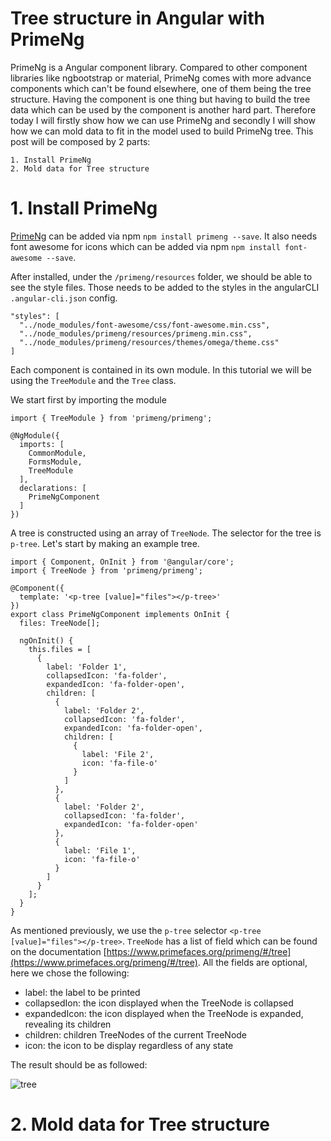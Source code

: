 # Tree structure in Angular with PrimeNg

PrimeNg is a Angular component library. Compared to other component libraries like ngbootstrap or material, PrimeNg comes with more advance components which can't be found elsewhere, one of them being the tree structure.
Having the component is one thing but having to build the tree data which can be used by the component is another hard part.
Therefore today I will firstly show how we can use PrimeNg and secondly I will show how we can mold data to fit in the model used to build PrimeNg tree.
This post will be composed by 2 parts:

```
1. Install PrimeNg
2. Mold data for Tree structure
```

# 1. Install PrimeNg

[PrimeNg](https://www.primefaces.org/primeng) can be added via npm `npm install primeng --save`.
It also needs font awesome for icons which can be added via npm `npm install font-awesome --save`.

After installed, under the `/primeng/resources` folder, we should be able to see the style files. Those needs to be added to the styles in the angularCLI `.angular-cli.json` config. 

```
"styles": [
  "../node_modules/font-awesome/css/font-awesome.min.css",
  "../node_modules/primeng/resources/primeng.min.css",
  "../node_modules/primeng/resources/themes/omega/theme.css"
]
```

Each component is contained in its own module. In this tutorial we will be using the `TreeModule` and the `Tree` class.

We start first by importing the module

```
import { TreeModule } from 'primeng/primeng';

@NgModule({
  imports: [
    CommonModule,
    FormsModule,
    TreeModule
  ],
  declarations: [
    PrimeNgComponent
  ]
})
```

A tree is constructed using an array of `TreeNode`. The selector for the tree is `p-tree`. Let's start by making an example tree.

```
import { Component, OnInit } from '@angular/core';
import { TreeNode } from 'primeng/primeng';

@Component({
  template: '<p-tree [value]="files"></p-tree>'
})
export class PrimeNgComponent implements OnInit {
  files: TreeNode[];

  ngOnInit() {
    this.files = [
      {
        label: 'Folder 1',
        collapsedIcon: 'fa-folder',
        expandedIcon: 'fa-folder-open',
        children: [
          {
            label: 'Folder 2',
            collapsedIcon: 'fa-folder',
            expandedIcon: 'fa-folder-open',
            children: [
              {
                label: 'File 2',
                icon: 'fa-file-o'
              }
            ]
          },
          {
            label: 'Folder 2',
            collapsedIcon: 'fa-folder',
            expandedIcon: 'fa-folder-open'
          },
          {
            label: 'File 1',
            icon: 'fa-file-o'
          }
        ]
      }
    ];
  }
}
```

As mentioned previously, we use the `p-tree` selector `<p-tree [value]="files"></p-tree>`. `TreeNode` has a list of field which can be found on the documentation [https://www.primefaces.org/primeng/#/tree](https://www.primefaces.org/primeng/#/tree). All the fields are optional, here we chose the following:

 - label: the label to be printed
 - collapsedIon: the icon displayed when the TreeNode is collapsed
 - expandedIcon: the icon displayed when the TreeNode is expanded, revealing its children
 - children: children TreeNodes of the current TreeNode
 - icon: the icon to be display regardless of any state

The result should be as followed:

![tree]()

#  2. Mold data for Tree structure